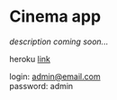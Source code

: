 # Cinema app

_description coming soon..._

heroku [link](https://peaceful-dusk-12107.herokuapp.com/login)

login: admin@email.com  
password: admin

